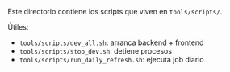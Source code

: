 Este directorio contiene los scripts que viven en `tools/scripts/`.

Útiles:
- `tools/scripts/dev_all.sh`: arranca backend + frontend
- `tools/scripts/stop_dev.sh`: detiene procesos
- `tools/scripts/run_daily_refresh.sh`: ejecuta job diario
